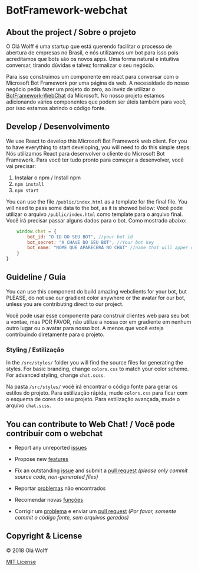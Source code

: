 # BotFramework-webchat

## About the project / Sobre o projeto
O Olá Wolff é uma startup que está querendo facilitar o processo de abertura de empresas no Brasil, e nós utilizamos um bot para isso pois acreditamos que bots são os novos apps. Uma forma natural e intuitiva conversar, tirando dúvidas e talvez formalizar o seu negócio.

Para isso construímos um componente em react para conversar com o Microsoft Bot Framework por uma página da web. A necessidade do nosso negócio pedia fazer um projeto do zero, ao invéz de utilizar o [BotFramework-WebChat](https://github.com/Microsoft/BotFramework-WebChat) da Microsoft. No nosso projeto estamos adicionando vários componentes que podem ser úteis também para você, por isso estamos abrindo o código fonte.

## Develop / Desenvolvimento

We use React to develop this Microsoft Bot Framework web client. For you to have everything to start developing, you will need to do this simple steps:
Nós utilizamos React para desenvolver o cliente do Microsoft Bot Framework. Para você ter tudo pronto para começar a desenvolver, você vai precisar:

1. Instalar o npm / Install npm
2. `npm install`
2. `npm start`

You can use the file `/public/index.html` as a template for the final file. You will need to pass some data to the bot, as it is showed below:
Você pode utilizar o arquivo `/public/index.html` como template para o arquivo final. Você irá precisar passar alguns dados para o bot. Como mostrado abaixo:

```javascript
    window.chat = {
        bot_id: "O ID DO SEU BOT", //your bot id
        bot_secret: "A CHAVE DO SEU BOT", //Your bot key
        bot_name: "NOME QUE APARECERÁ NO CHAT" //name that will apper on the webchat
    }
}
```

## Guideline / Guia

You can use this component do build amazing webclients for your bot, but PLEASE, do not use our gradient color anywhere or the avatar for our bot, unless you are contributing direct to our project. 

Você pode usar esse componente para construir clientes web para seu bot a vontae, mas POR FAVOR, não utilize a nossa cor em gradiente em nenhum outro lugar ou o avatar para nosso bot. A menos que você esteja contribuindo diretamente para o projeto.

### Styling / Estilização

In the `/src/styles/` folder you will find the source files for generating the styles. For basic branding, change `colors.css` to match your color scheme. For advanced styling, change `chat.scss`.

Na pasta `/src/styles/` você irá encontrar o código fonte para gerar os estilos do projeto. Para estilização rápida, mude `colors.css` para ficar com o esquema de cores do seu projeto. Para estilização avançada, mude o arquivo `chat.scss`.

## You can contribute to Web Chat! / Você pode contribuir com o webchat

* Report any unreported [issues](https://github.com/olawolff/WolffChat/issues)
* Propose new [features](https://github.com/olawolff/WolffChat/issues)
* Fix an outstanding [issue](https://github.com/olawolff/WolffChat/issues) and submit a [pull request](https://github.com/olawolff/WolffChat/pulls) *(please only commit source code, non-generated files)*

* Reportar [problemas](https://github.com/olawolff/WolffChat/issues) não encontrados 
* Recomendar novas [funções](https://github.com/olawolff/WolffChat/issues)
* Corrigir um [problema](https://github.com/olawolff/WolffChat/issues) e enviar um [pull request](https://github.com/olawolff/WolffChat/pulls) *(Por favor, somente commit o código fonte, sem arquivos gerados)*



## Copyright & License

© 2018 Olá Wolff

[MIT License](/LICENSE)